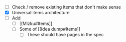 - [ ] Check / remove existing items that don't make sense
- [x] Universal items architecture
- [ ] Add
	- [ ]  [[Mizku#Items]] 
	- [ ] Some of [[Idea dump#Items]]
		- [ ] These should have pages in the spec
